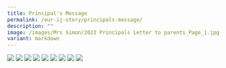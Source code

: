 ```yaml
---
title: Principal's Message
permalink: /our-ij-story/principals-message/
description: ""
image: /images/Mrs Simon/2023 Principals Letter to parents_Page_1.jpg
variant: markdown
---
```

![](/images/Principal's%20Message/CHIJ_KCP_Principal_s_Welcome_Letter_2024__2__Page_1.jpg)
![](/images/Principal's%20Message/CHIJ_KCP_Principal_s_Welcome_Letter_2024__2__Page_2.jpg)
![](/images/Principal's%20Message/CHIJ_KCP_Principal_s_Welcome_Letter_2024__2__Page_3.jpg)
![](/images/Principal's%20Message/CHIJ_KCP_Principal_s_Welcome_Letter_2024__2__Page_4.jpg)
![](/images/Principal's%20Message/CHIJ_KCP_Principal_s_Welcome_Letter_2024__2__Page_5.jpg)
![](/images/Principal's%20Message/CHIJ_KCP_Principal_s_Welcome_Letter_2024__2__Page_6.jpg)
![](/images/Principal's%20Message/CHIJ_KCP_Principal_s_Welcome_Letter_2024__2__Page_7.jpg)
![](/images/Principal's%20Message/CHIJ_KCP_Principal_s_Welcome_Letter_2024__2__Page_8.jpg)
![](/images/Principal's%20Message/CHIJ_KCP_Principal_s_Welcome_Letter_2024__2__Page_9.jpg)
